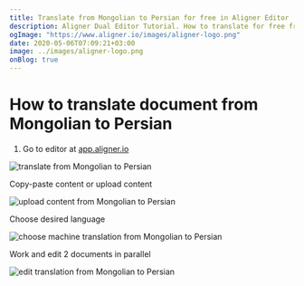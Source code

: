 ```yaml
---
title: Translate from Mongolian to Persian for free in Aligner Editor
description: Aligner Dual Editor Tutorial. How to translate for free from Mongolian to Persian. Aligner is multilingual document management platform. 
ogImage: "https://www.aligner.io/images/aligner-logo.png"
date: 2020-05-06T07:09:21+03:00
image: ../images/aligner-logo.png
onBlog: true
---
```


# How to translate document from Mongolian to Persian

1. Go to editor at [app.aligner.io](https://app.aligner.io "Aligner App web page")

![translate from Mongolian to Persian](../aligner-blank-editor.png "translate from Mongolian to Persian")

Copy-paste content or upload content

![upload content from Mongolian to Persian](../aligner-uploaded-document.png "upload content from Mongolian to Persian")

Choose desired language

![choose machine translation from Mongolian to Persian](../aligner-language-dropdown.png "choose machine translation from Mongolian to Persian")

Work and edit 2 documents in parallel

![edit translation from Mongolian to Persian](../aligner-double-sitded-editor.png "edit translation from Mongolian to Persian")

